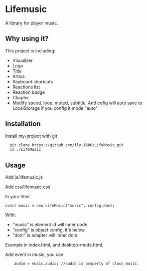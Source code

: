 
# Lifemusic

A library for player music.



## Why using it?

This project is including:
- Visualizer
- Logo
- Title
- Artics
- Keyboard shortcuts
- Reactions list
- Reaction badge
- Chapter
- Modify speed, loop, muted, subtitle. And cofig will auto save to LocalStorage if you config it mode "auto"
## Installation 

Install my-project with git

```bash 
  git clone https://github.com/Ily-1606/LifeMusic.git
  cd ./LifeMusic
```
    
## Usage

Add js/lifemusic.js

Add css/lifemusic.css

In your html

```
const music = new LifeMusic("music", config,dom);
```
With:
- "music" is element id will inner code.
- "config" is object config, it's below.
- "dom" is adapter will inner dom.

Example in index.html, and desktop-mode.html.

Add event in music, you can

```
    audio = music.audio; //audio is property of class music.
```


